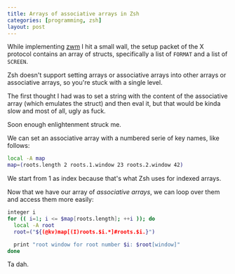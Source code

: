 ```yaml
---
title: Arrays of associative arrays in Zsh
categories: [programming, zsh]
layout: post
---
```


While implementing [zwm][1] I hit a small wall, the setup packet of the X
protocol contains an array of structs, specifically a list of `FORMAT` and a
list of `SCREEN`.

Zsh doesn't support setting arrays or associative arrays into other arrays or
associative arrays, so you're stuck with a single level.

The first thought I had was to set a string with the content of the associative
array (which emulates the struct) and then eval it, but that would be kinda
slow and most of all, ugly as fuck.

Soon enough enlightenment struck me.

We can set an associative array with a numbered serie of key names, like
follows:

```bash
local -A map
map=(roots.length 2 roots.1.window 23 roots.2.window 42)
```

We start from 1 as index because that's what Zsh uses for indexed arrays.

Now that we have our array of *associative arrays*, we can loop over them and
access them more easily:

```bash
integer i
for (( i=1; i <= $map[roots.length]; ++i )); do
  local -A root
  root=("${(@kv)map[(I)roots.$i.*]#roots.$i.}")

  print "root window for root number $i: $root[window]"
done
```

Ta dah.

[1]: https://github.com/meh/zwm
